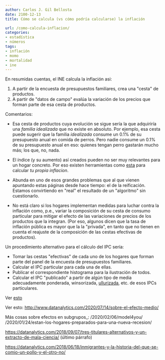 ```yaml
---
author: Carlos J. Gil Bellosta
date: 2100-12-13
title: Cómo se calcula (vs cómo podría calcularse) la inflación

url: /como-calcula-inflacion/
categories:
- estadística
- números
tags:
- inflación
- momo
- mortalidad
- ine
---
```


En resumidas cuentas, el INE calcula la inflación asi:

1. A partir de la encuesta de presupuestos familiares, crea una "cesta" de productos.
2. A partir de "datos de campo" evalúa la variación de los precios que forman parte de esa cesta de productos.

Comentarios:

* Esa cesta de productos cuya evolución se sigue sería la que adquiriría una _familia idealizada_ que no existe en absoluto. Por ejemplo, esa cesta puede sugerir que la familia _idealizada_ consume un 0.1% de su presupuesto anual en comida de perros. Pero nadie consume un 0.1% de su presupuesto anual en eso: quienes tengan perro gastarán mucho más; los que, no, nada.

* El índice (y su aumento) así creados pueden no ser muy relevantes para un hogar concreto. Por eso existen herramientas como [esta](http://news.bbc.co.uk/2/hi/business/7669072.stm) para calcular _tu propia inflacion_.

* Abunda en uno de esos grandes problemas que al que vienen apuntando estas páginas desde hace tiempo: el de la reificación. Estamos convirtiendo en "real" el resultado de un "algoritmo" sin cuestionarlo.

* No está claro si los hogares implementan medidas para luchar contra la inflación como, p.e., variar la composición de su cesta de consumo particular para mitigar el efecto de las variaciones de precios de los productos que la integran. (Por eso, algunos dicen que la tasa de inflación pública es mayor que la la "privada", en tanto que no tienen en cuenta el reajuste de la composición de las cestas efectivas de productos).

Un procedimiento alternativo para el cálculo del IPC sería:

* Tomar las cestas "efectivas" de cada uno de los hogares que forman parte del panel de la encuesta de presupuestos familiares.
* Calcular el IPC particular para cada una de ellas.
* Publicar el correspondiente histograma para la ilustración de todos.
* Calcular el IPC "publicado" a partir de algún tipo de media adecuadamente ponderada, winsorizada, [ullurizada](http://www.datanalytics.com/...), etc. de esos IPCs particulares.

Ver [esto](http://www.datanalytics.com/2010/10/12/el-indice-de-inflacion-sostenible-que-no-existe/)

Ver esto: http://www.datanalytics.com/2020/07/14/sobre-el-efecto-medio/

Más cosas sobre efectos en subgrupos_: /2020/02/06/model4you/ /2020/01/24/estan-los-hogares-preparados-para-una-nueva-recesion/

https://datanalytics.com/2018/09/07/tres-titulares-alternativos-y-un-extracto-de-mala-ciencia/ (último párrafo)

https://datanalytics.com/2018/06/18/inmigrantes-y-la-historia-del-que-se-comio-un-pollo-y-el-otro-no/